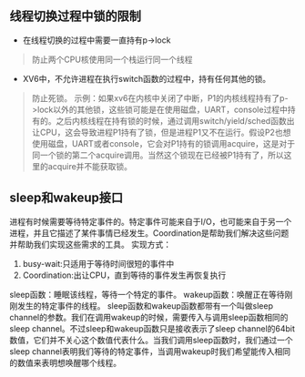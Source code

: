## 线程切换过程中锁的限制
- 在线程切换的过程中需要一直持有p->lock
> 防止两个CPU核使用同一个栈运行同一个线程

- XV6中，不允许进程在执行switch函数的过程中，持有任何其他的锁。
> 防止死锁。
> 示例：如果xv6在内核中关闭了中断，P1的内核线程持有了p-&gt;lock以外的其他锁，这些锁可能是在使用磁盘，UART，console过程中持有的。之后内核线程在持有锁的时候，通过调用switch/yield/sched函数出让CPU，这会导致进程P1持有了锁，但是进程P1又不在运行。假设P2也想使用磁盘，UART或者console，它会对P1持有的锁调用acquire，这是对于同一个锁的第二个acquire调用。当然这个锁现在已经被P1持有了，所以这里的acquire并不能获取锁。
> 

## sleep和wakeup接口
进程有时候需要等待特定事件的。特定事件可能来自于I/O，也可能来自于另一个进程，并且它描述了某件事情已经发生。Coordination是帮助我们解决这些问题并帮助我们实现这些需求的工具。
实现方式：
1. busy-wait:只适用于等待时间很短的事件中
2. Coordination:出让CPU，直到等待的事件发生再恢复执行

sleep函数：睡眠该线程，等待一个特定的事件。
wakeup函数：唤醒正在等待刚刚发生的特定事件的线程。
sleep函数和wakeup函数都带有一个叫做sleep channel的参数。我们在调用wakeup的时候，需要传入与调用sleep函数相同的sleep channel。不过sleep和wakeup函数只是接收表示了sleep channel的64bit数值，它们并不关心这个数值代表什么。当我们调用sleep函数时，我们通过一个sleep channel表明我们等待的特定事件，当调用wakeup时我们希望能传入相同的数值来表明想唤醒哪个线程。


